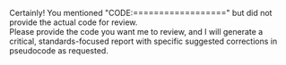Certainly! You mentioned "CODE:==================" but did not provide the actual code for review.  
Please provide the code you want me to review, and I will generate a critical, standards-focused report with specific suggested corrections in pseudocode as requested.